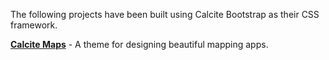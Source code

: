 The following projects have been built using Calcite Bootstrap as their CSS framework.

**[Calcite Maps](http://esri.github.io/calcite-maps/samples/index.html)** - A theme for designing beautiful mapping apps.
